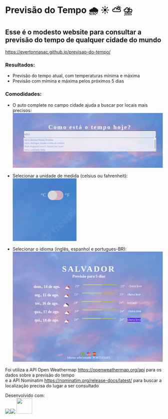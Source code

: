 # Previsão do Tempo	:cloud_with_rain:	:sunny: :partly_sunny: 	:cloud_with_lightning_and_rain:

## Esse é o modesto website para consultar a previsão do tempo de qualquer cidade do mundo
<https://evertonnasac.github.io/previsao-do-tempo/>

### Resultados:

* Previsão do tempo atual, com temperaturas mínima e máxima
* Previsão com mímina e máxima pelos próximos 5 dias

### Comodidades: 

* O auto complete no campo cidade ajuda a buscar por locais mais precisos:<br>
![autocomplete cidade](images/cidade)


* Selecionar a unidade de medida (celsius ou fahrenheit):<br>
![toogle unidade-medida](images/unidade)


* Selecionar o idioma (inglês, espanhol e portugues-BR):<br>
![selecionar idioma](images/idioma)


Foi utiliza a API Open Weathermap <https://openweathermap.org/api> para os dados sobre a previsão do tempo <br>
e a API Nominatim <https://nominatim.org/release-docs/latest/> para buscar a localização precisa do lugar a ser consultado

Desenvolvido com:<br>
<img src="https://cdn.jsdelivr.net/gh/devicons/devicon/icons/javascript/javascript-original.svg" 
width ="50" heigth="50" /><img src="https://cdn.jsdelivr.net/gh/devicons/devicon/icons/html5/html5-original.svg" 
width ="50" heigth="50" />
<img src="https://cdn.jsdelivr.net/gh/devicons/devicon/icons/css3/css3-original.svg" 
width="50" height="50"/> 





